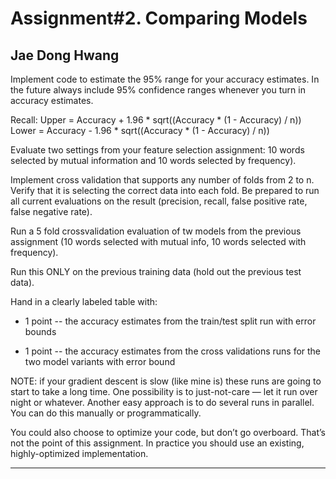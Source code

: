 # Assignment#2. Comparing Models

## Jae Dong Hwang

Implement code to estimate the 95% range for your accuracy estimates. In the future always include 95% confidence ranges whenever you turn in accuracy estimates.

Recall:
Upper = Accuracy + 1.96 * sqrt((Accuracy * (1 - Accuracy) / n))
Lower = Accuracy - 1.96 * sqrt((Accuracy * (1 - Accuracy) / n))

Evaluate two settings from your feature selection assignment: 10 words selected by mutual information and 10 words selected by frequency).

Implement cross validation that supports any number of folds from 2 to n. Verify that it is selecting the correct data into each fold. Be prepared to run all current evaluations on the result (precision, recall, false positive rate, false negative rate).

Run a 5 fold crossvalidation evaluation of tw models from the previous assignment (10 words selected with mutual info, 10 words selected with frequency).

Run this ONLY on the previous training data (hold out the previous test data).

Hand in a clearly labeled table with:

* 1 point -- the accuracy estimates from the train/test split run with error bounds

* 1 point --  the accuracy estimates from the cross validations runs for the two model variants with error bound

NOTE: if your gradient descent is slow (like mine is) these runs are going to start to take a long time. One possibility is to just-not-care — let it run over night or whatever. Another easy approach is to do several runs in parallel. You can do this manually or programmatically.

You could also choose to optimize your code, but don’t go overboard. That’s not the point of this assignment. In practice you should use an existing, highly-optimized implementation.

***
